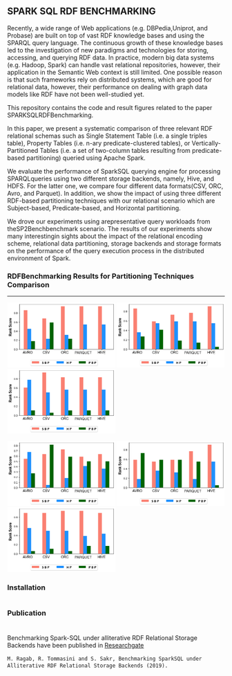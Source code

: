 ## SPARK SQL RDF BENCHMARKING

Recently, a wide range of Web applications (e.g. DBPedia,Uniprot, and Probase) are built on top of vast RDF knowledge bases and using the SPARQL query language. The continuous growth of these knowledge bases led to the investigation of new paradigms and technologies for storing, accessing, and querying RDF data. In practice, modern big data systems (e.g. Hadoop, Spark) can handle vast relational repositories, however, their application in the Semantic Web context is still limited. One possible reason is that such frameworks rely on distributed systems, which are good for relational data, however, their performance on dealing with graph data models like RDF have not been well-studied yet. 

This repository contains the code and result figures related to the paper SPARKSQLRDFBenchmarking.

In this paper, we present a systematic comparison of three relevant RDF relational schemas such as Single Statement Table (i.e. a single triples table), Property Tables (i.e. n-ary predicate-clustered tables), or Vertically-Partitioned Tables (i.e. a set of two-column tables resulting from predicate-based partitioning) queried using Apache Spark. 

We evaluate the performance of SparkSQL querying engine for processing SPARQLqueries using two different storage backends, namely, Hive, and HDFS. For the latter one, we compare four different data formats(CSV, ORC, Avro, and Parquet). In addition, we show the impact of using three different RDF-based partitioning techniques with our relational scenario which are Subject-based, Predicate-based, and Horizontal partitioning. 

We drove our experiments using arepresentative query workloads from theSP2Benchbenchmark scenario. The results of our experiments show many interestingin sights about the impact of the relational encoding scheme, relational data partitioning, storage backends and storage formats on the performance of the query execution process in the distributed environment of Spark.



### RDFBenchmarking Results for Partitioning Techniques Comparison
---
<img src="https://github.com/EyvazovSadiq/SPARKSQLRDFBenchmarking/blob/master/figures/Partitioning_100M_ST.png" alt="spark" width="250" height="150">       <img src="https://github.com/EyvazovSadiq/SPARKSQLRDFBenchmarking/blob/master/figures/Partitioning_100M_VT.png" alt="spark" width="250" height="150">       <img src="https://github.com/EyvazovSadiq/SPARKSQLRDFBenchmarking/blob/master/figures/Partitioning_100M_PT.png" alt="spark" width="250" height="150">

<img src="https://github.com/EyvazovSadiq/SPARKSQLRDFBenchmarking/blob/master/figures/Partitioning_500M_ST.png" alt="spark" width="250" height="150">       <img src="https://github.com/EyvazovSadiq/SPARKSQLRDFBenchmarking/blob/master/figures/Partitioning_500M_VT.png" alt="spark" width="250" height="150">       <img src="https://github.com/EyvazovSadiq/SPARKSQLRDFBenchmarking/blob/master/figures/Partitioning_500M_PT.png" alt="spark" width="250" height="150">


### Installation
#


### Publication
#
Benchmarking Spark-SQL under alliterative RDF Relational Storage Backends have been published in [Researchgate](https://www.researchgate.net/publication/335378928_Benchmarking_Spark-SQL_under_alliterative_RDF_Relational_Storage_Backends) 

    M. Ragab, R. Tommasini and S. Sakr, Benchmarking SparkSQL under Alliterative RDF Relational Storage Backends (2019).
